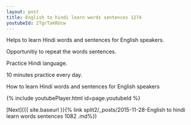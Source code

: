 ```yaml
---
layout: post
title: English to hindi learn words sentences 1274 
youtubeId: 2TgrTakRUcw
---
```

 
 
Helps to learn Hindi words and sentences for English speakers.

Opportunitiy to repeat the words sentences. 

Practice Hindi language. 
 
10 minutes practice every day. 
 
How to learn Hindi words and sentences for English speakers 
 
{% include youtubePlayer.html id=page.youtubeId %}
 
 
[Next]({{ site.baseurl }}{% link  split2/_posts/2015-11-28-English to hindi learn words sentences 1082 .md%})
 
